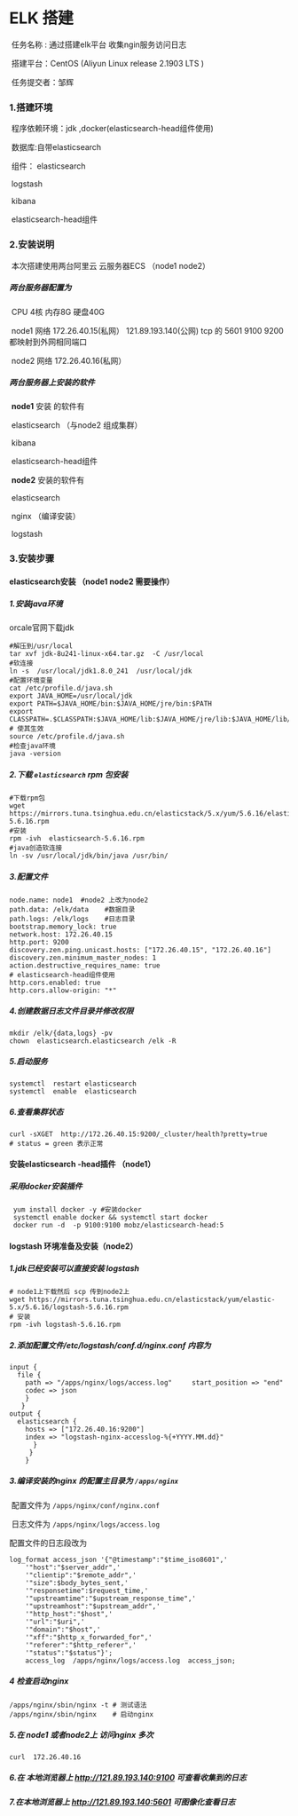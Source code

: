 # ELK 搭建

​		任务名称 : 通过搭建elk平台 收集ngin服务访问日志

​		搭建平台：CentOS (Aliyun Linux release 2.1903 LTS )

​		任务提交者：邹辉

### 1.搭建环境

​		程序依赖环境：jdk ,docker(elasticsearch-head组件使用)

​		数据库:自带elasticsearch

​		组件： elasticsearch

​					logstash

​			 	   kibana 

​			 		elasticsearch-head组件

### 2.安装说明

​		本次搭建使用两台阿里云 云服务器ECS （node1 node2） 

##### 两台服务器配置为

​		 CPU 4核   内存8G    硬盘40G

​	 	node1 网络  172.26.40.15(私网）  121.89.193.140(公网)     tcp 的 5601 9100 9200 都映射到外网相同端口 

​	 	node2 网络  172.26.40.16(私网）

##### 两台服务器上安装的软件

​		**node1** 安装 的软件有

​					elasticsearch （与node2 组成集群）

​					kibana

​	   			 elasticsearch-head组件

​		**node2** 安装的软件有

​	   		   elasticsearch

​		 		 nginx （编译安装）

​		 		 logstash

### 3.安装步骤

#### elasticsearch安装 （node1 node2 需要操作）

##### 1.安装java环境

   orcale官网下载jdk

```shell
#解压到/usr/local 
tar xvf jdk-8u241-linux-x64.tar.gz  -C /usr/local
#软连接
ln -s  /usr/local/jdk1.8.0_241  /usr/local/jdk 
#配置环境变量
cat /etc/profile.d/java.sh 
export JAVA_HOME=/usr/local/jdk
export PATH=$JAVA_HOME/bin:$JAVA_HOME/jre/bin:$PATH
export CLASSPATH=.$CLASSPATH:$JAVA_HOME/lib:$JAVA_HOME/jre/lib:$JAVA_HOME/lib/tools.jar
# 使其生效
source /etc/profile.d/java.sh
#检查java环境
java -version
```

##### 2.下载 `elasticsearch`  rpm 包安装

```shell
#下载rpm包
wget https://mirrors.tuna.tsinghua.edu.cn/elasticstack/5.x/yum/5.6.16/elasticsearch-5.6.16.rpm
#安装
rpm -ivh  elasticsearch-5.6.16.rpm
#java创造软连接
ln -sv /usr/local/jdk/bin/java /usr/bin/
```

##### 3.配置文件

```shell
node.name: node1  #node2 上改为node2
path.data: /elk/data    #数据目录
path.logs: /elk/logs    #日志目录
bootstrap.memory_lock: true
network.host: 172.26.40.15
http.port: 9200
discovery.zen.ping.unicast.hosts: ["172.26.40.15", "172.26.40.16"]
discovery.zen.minimum_master_nodes: 1
action.destructive_requires_name: true
# elasticsearch-head组件使用 
http.cors.enabled: true 
http.cors.allow-origin: "*" 
```

##### 4.创建数据日志文件目录并修改权限

```shell
mkdir /elk/{data,logs} -pv
chown  elasticsearch.elasticsearch /elk -R
```

##### 5.启动服务

```shell
systemctl  restart elasticsearch
systemctl  enable  elasticsearch
```

##### 6.查看集群状态

```shell
curl -sXGET  http://172.26.40.15:9200/_cluster/health?pretty=true
# status = green 表示正常
```



#### 安装elasticsearch -head插件 （node1）

##### 采用docker安装插件

```shell
 yum install docker -y #安装docker
 systemctl enable docker && systemctl start docker 
 docker run -d  -p 9100:9100 mobz/elasticsearch-head:5
```

#### logstash 环境准备及安装（node2）

##### 1.jdk已经安装可以直接安装 logstash

```shell
# node1上下载然后 scp 传到node2上
wget https://mirrors.tuna.tsinghua.edu.cn/elasticstack/yum/elastic-5.x/5.6.16/logstash-5.6.16.rpm
# 安装
rpm -ivh logstash-5.6.16.rpm
```

##### 2.添加配置文件/etc/logstash/conf.d/nginx.conf 内容为

```
input {
  file {
	path => "/apps/nginx/logs/access.log"     start_position => "end" 
    codec => json 
  	}
   }
output {
  elasticsearch {
	hosts => ["172.26.40.16:9200"] 
	index => "logstash-nginx-accesslog-%{+YYYY.MM.dd}" 
	  }
	 }
	}
```



##### 3.编译安装的nginx 的配置主目录为 `/apps/nginx` 

​	配置文件为 `/apps/nginx/conf/nginx.conf`

​    日志文件为 `/apps/nginx/logs/access.log`

   配置文件的日志段改为

```
log_format access_json '{"@timestamp":"$time_iso8601",'
	'"host":"$server_addr",' 
    '"clientip":"$remote_addr",' 
    '"size":$body_bytes_sent,' 
    '"responsetime":$request_time,' 
    '"upstreamtime":"$upstream_response_time",'
    '"upstreamhost":"$upstream_addr",' 
    '"http_host":"$host",' 
    '"url":"$uri",' 
    '"domain":"$host",' 
    '"xff":"$http_x_forwarded_for",' 
    '"referer":"$http_referer",' 
    '"status":"$status"}'; 
    access_log  /apps/nginx/logs/access.log  access_json; 
```

##### 4 检查启动nginx

```shell
/apps/nginx/sbin/nginx -t # 测试语法
/apps/nginx/sbin/nginx    # 启动nginx
```

##### 5.在 node1 或者node2上 访问nginx 多次

```shell
curl  172.26.40.16 
```

##### 6.在 本地浏览器上 http://121.89.193.140:9100      可查看收集到的日志

##### 7.在本地浏览器上 http://121.89.193.140:5601  可图像化查看日志

